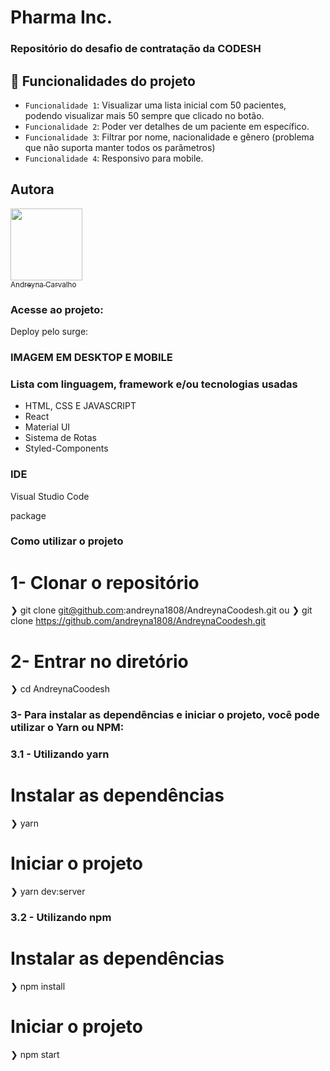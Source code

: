 # Pharma Inc.

### Repositório do desafio de contratação da CODESH

## :hammer: Funcionalidades do projeto
- `Funcionalidade 1`: Visualizar uma lista inicial com 50 pacientes, podendo visualizar mais 50 sempre que clicado no botão.
- `Funcionalidade 2`: Poder ver detalhes de um paciente em específico. 
- `Funcionalidade 3`: Filtrar por nome, nacionalidade e gênero (problema que não suporta manter todos os parâmetros)
- `Funcionalidade 4`: Responsivo para mobile.

## Autora
  [<img src="https://avatars.githubusercontent.com/u/87716793?v=4" width=115><br><sub>Andreyna Carvalho</sub>](https://github.com/andreyna1808)

### Acesse ao projeto:
Deploy pelo surge: 


### IMAGEM EM DESKTOP E MOBILE


### Lista com linguagem, framework e/ou tecnologias usadas
- HTML, CSS E JAVASCRIPT
- React
- Material UI
- Sistema de Rotas
- Styled-Components

### IDE
Visual Studio Code

package 
### Como utilizar o projeto

  # 1- Clonar o repositório
  ❯ git clone git@github.com:andreyna1808/AndreynaCoodesh.git 
  ou
  ❯ git clone https://github.com/andreyna1808/AndreynaCoodesh.git

  # 2- Entrar no diretório
  ❯ cd AndreynaCoodesh
  
### 3- Para instalar as dependências e iniciar o projeto, você pode utilizar o Yarn ou NPM:

### 3.1 - Utilizando yarn

  # Instalar as dependências
  ❯ yarn

  # Iniciar o projeto
  ❯ yarn dev:server
  
### 3.2 - Utilizando npm

  # Instalar as dependências
  ❯ npm install

  # Iniciar o projeto
  ❯ npm start

